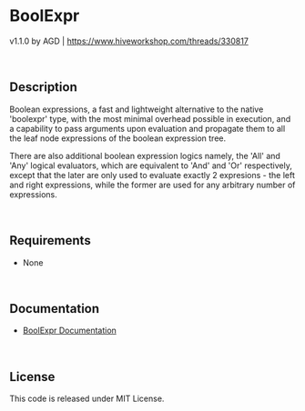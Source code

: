 # BoolExpr

v1.1.0 by AGD | <https://www.hiveworkshop.com/threads/330817>

<br/>

## Description

Boolean expressions, a fast and lightweight alternative to the native 'boolexpr' type, with the most minimal overhead possible in execution, and a capability to pass arguments upon evaluation and propagate them to all the leaf node expressions of the boolean expression tree.

There are also additional boolean expression logics namely, the 'All' and 'Any' logical evaluators, which are equivalent to 'And' and 'Or' respectively, except that the later are only used to evaluate exactly 2 expresions - the left and right expressions, while the former are used for any arbitrary number of expressions.

<br/>

## Requirements

- None

<br/>

## Documentation

- [BoolExpr Documentation](doc/toc.md)

<br/>

## License

This code is released under MIT License.
